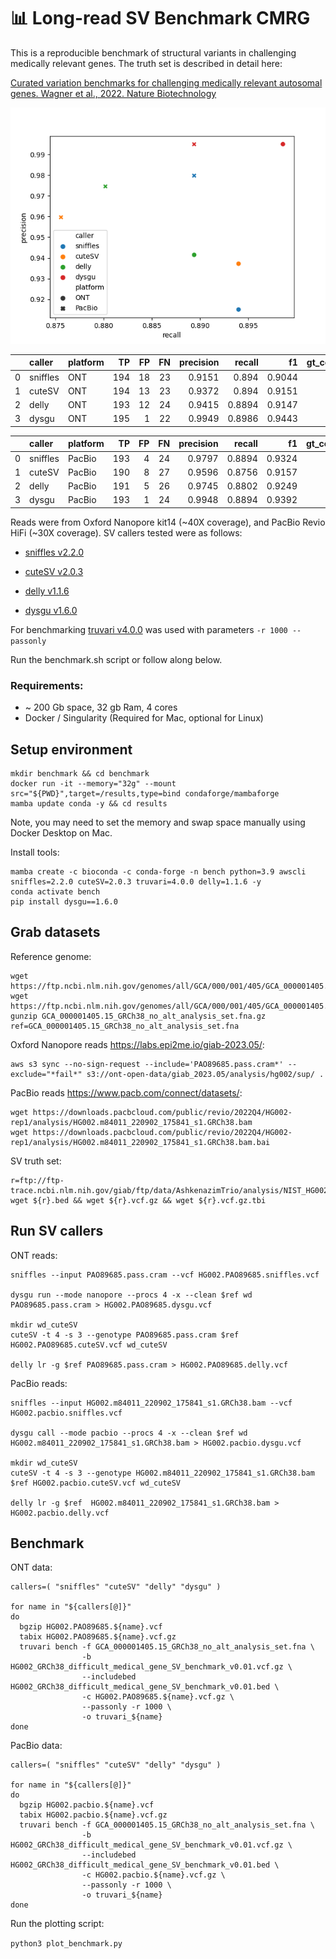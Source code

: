 :bar_chart: Long-read SV Benchmark CMRG
=======================================

This is a reproducible benchmark of structural variants in challenging medically relevant genes. The truth set is described in detail here:

[Curated variation benchmarks for challenging medically relevant autosomal genes. Wagner et al., 2022. Nature Biotechnology](https://www.nature.com/articles/s41587-021-01158-1)


![plot](./benchmark_result.png)

|    | caller   | platform   |   TP |   FP |   FN |   precision |   recall |     f1 |   gt_concordance |
|---:|:---------|:-----------|-----:|-----:|-----:|------------:|---------:|-------:|-----------------:|
|  0 | sniffles | ONT        |  194 |   18 |   23 |      0.9151 |   0.894  | 0.9044 |           0.8814 |
|  1 | cuteSV   | ONT        |  194 |   13 |   23 |      0.9372 |   0.894  | 0.9151 |           0.8918 |
|  2 | delly    | ONT        |  193 |   12 |   24 |      0.9415 |   0.8894 | 0.9147 |           0.8964 |
|  3 | dysgu    | ONT        |  195 |    1 |   22 |      0.9949 |   0.8986 | 0.9443 |           0.8821 |

|    | caller   | platform   |   TP |   FP |   FN |   precision |   recall |     f1 |   gt_concordance |
|---:|:---------|:-----------|-----:|-----:|-----:|------------:|---------:|-------:|-----------------:|
|  0 | sniffles | PacBio     |  193 |    4 |   24 |      0.9797 |   0.8894 | 0.9324 |           0.8912 |
|  1 | cuteSV   | PacBio     |  190 |    8 |   27 |      0.9596 |   0.8756 | 0.9157 |           0.9    |
|  2 | delly    | PacBio     |  191 |    5 |   26 |      0.9745 |   0.8802 | 0.9249 |           0.8743 |
|  3 | dysgu    | PacBio     |  193 |    1 |   24 |      0.9948 |   0.8894 | 0.9392 |           0.8808 |




Reads were from Oxford Nanopore kit14 (~40X coverage), and PacBio Revio HiFi (~30X coverage). SV callers tested were as follows:

- [sniffles v2.2.0](https://github.com/fritzsedlazeck/Sniffles)

- [cuteSV v2.0.3](https://github.com/tjiangHIT/cuteSV)

- [delly v1.1.6](https://github.com/dellytools/delly)

- [dysgu v1.6.0](https://github.com/kcleal/dysgu)



For benchmarking [truvari v4.0.0](https://github.com/ACEnglish/truvari) was used with parameters `-r 1000 --passonly`

Run the benchmark.sh script or follow along below.

### Requirements:

- ~ 200 Gb space, 32 gb Ram, 4 cores
- Docker / Singularity (Required for Mac, optional for Linux)


## Setup environment

```
mkdir benchmark && cd benchmark
docker run -it --memory="32g" --mount src="${PWD}",target=/results,type=bind condaforge/mambaforge
mamba update conda -y && cd results
```
Note, you may need to set the memory and swap space manually using Docker Desktop on Mac.

Install tools:

```
mamba create -c bioconda -c conda-forge -n bench python=3.9 awscli sniffles=2.2.0 cuteSV=2.0.3 truvari=4.0.0 delly=1.1.6 -y
conda activate bench
pip install dysgu==1.6.0
```

## Grab datasets

Reference genome:
```
wget https://ftp.ncbi.nlm.nih.gov/genomes/all/GCA/000/001/405/GCA_000001405.15_GRCh38/seqs_for_alignment_pipelines.ucsc_ids/GCA_000001405.15_GRCh38_no_alt_analysis_set.fna.gz
wget https://ftp.ncbi.nlm.nih.gov/genomes/all/GCA/000/001/405/GCA_000001405.15_GRCh38/seqs_for_alignment_pipelines.ucsc_ids/GCA_000001405.15_GRCh38_no_alt_analysis_set.fna.fai
gunzip GCA_000001405.15_GRCh38_no_alt_analysis_set.fna.gz
ref=GCA_000001405.15_GRCh38_no_alt_analysis_set.fna
```

Oxford Nanopore reads https://labs.epi2me.io/giab-2023.05/:
```
aws s3 sync --no-sign-request --include='PAO89685.pass.cram*' --exclude="*fail*" s3://ont-open-data/giab_2023.05/analysis/hg002/sup/ .
```

PacBio reads https://www.pacb.com/connect/datasets/:
```
wget https://downloads.pacbcloud.com/public/revio/2022Q4/HG002-rep1/analysis/HG002.m84011_220902_175841_s1.GRCh38.bam
wget https://downloads.pacbcloud.com/public/revio/2022Q4/HG002-rep1/analysis/HG002.m84011_220902_175841_s1.GRCh38.bam.bai
```

SV truth set:
```
r=ftp://ftp-trace.ncbi.nlm.nih.gov/giab/ftp/data/AshkenazimTrio/analysis/NIST_HG002_medical_genes_SV_benchmark_v0.01/HG002_GRCh38_difficult_medical_gene_SV_benchmark_v0.01
wget ${r}.bed && wget ${r}.vcf.gz && wget ${r}.vcf.gz.tbi
```

## Run SV callers

ONT reads:

```
sniffles --input PAO89685.pass.cram --vcf HG002.PAO89685.sniffles.vcf

dysgu run --mode nanopore --procs 4 -x --clean $ref wd PAO89685.pass.cram > HG002.PAO89685.dysgu.vcf

mkdir wd_cuteSV
cuteSV -t 4 -s 3 --genotype PAO89685.pass.cram $ref HG002.PAO89685.cuteSV.vcf wd_cuteSV

delly lr -g $ref PAO89685.pass.cram > HG002.PAO89685.delly.vcf
```

PacBio reads:
```
sniffles --input HG002.m84011_220902_175841_s1.GRCh38.bam --vcf HG002.pacbio.sniffles.vcf

dysgu call --mode pacbio --procs 4 -x --clean $ref wd HG002.m84011_220902_175841_s1.GRCh38.bam > HG002.pacbio.dysgu.vcf

mkdir wd_cuteSV
cuteSV -t 4 -s 3 --genotype HG002.m84011_220902_175841_s1.GRCh38.bam $ref HG002.pacbio.cuteSV.vcf wd_cuteSV

delly lr -g $ref  HG002.m84011_220902_175841_s1.GRCh38.bam > HG002.pacbio.delly.vcf
```


## Benchmark

ONT data:
```
callers=( "sniffles" "cuteSV" "delly" "dysgu" )

for name in "${callers[@]}"
do
  bgzip HG002.PAO89685.${name}.vcf
  tabix HG002.PAO89685.${name}.vcf.gz
  truvari bench -f GCA_000001405.15_GRCh38_no_alt_analysis_set.fna \
                -b HG002_GRCh38_difficult_medical_gene_SV_benchmark_v0.01.vcf.gz \
                --includebed HG002_GRCh38_difficult_medical_gene_SV_benchmark_v0.01.bed \
                -c HG002.PAO89685.${name}.vcf.gz \
                --passonly -r 1000 \
                -o truvari_${name}
done
```

PacBio data:
```
callers=( "sniffles" "cuteSV" "delly" "dysgu" )

for name in "${callers[@]}"
do
  bgzip HG002.pacbio.${name}.vcf
  tabix HG002.pacbio.${name}.vcf.gz
  truvari bench -f GCA_000001405.15_GRCh38_no_alt_analysis_set.fna \
                -b HG002_GRCh38_difficult_medical_gene_SV_benchmark_v0.01.vcf.gz \
                --includebed HG002_GRCh38_difficult_medical_gene_SV_benchmark_v0.01.bed \
                -c HG002.pacbio.${name}.vcf.gz \
                --passonly -r 1000 \
                -o truvari_${name}
done
```

Run the plotting script:

```python3 plot_benchmark.py```



